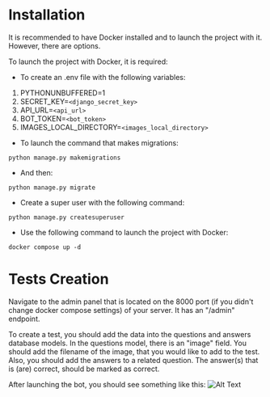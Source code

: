 # Installation

It is recommended to have Docker installed and to launch the project with it. However, there are options.

To launch the project with Docker, it is required:

- To create an .env file with the following variables:
1. PYTHONUNBUFFERED=1
2. SECRET_KEY=`<django_secret_key>`
3. API_URL=`<api_url>`
4. BOT_TOKEN=`<bot_token>`
5. IMAGES_LOCAL_DIRECTORY=`<images_local_directory>`
- To launch the command that makes migrations:
```
python manage.py makemigrations
```
- And then:
```
python manage.py migrate
```
- Create a super user with the following command:
```
python manage.py createsuperuser
```
- Use the following command to launch the project with Docker:
```
docker compose up -d
```

# Tests Creation

Navigate to the admin panel that is located on the 8000 port (if you didn't change docker compose settings) of your server. It has an "/admin" endpoint.

To create a test, you should add the data into the questions and answers database models. In the questions model, there is an "image" field. You should add the filename of the image, that you would like to add to the test. Also, you should add the answers to a related question. The answer(s) that is (are) correct, should be marked as correct.

After launching the bot, you should see something like this:
![Alt Text](art_game.gif)